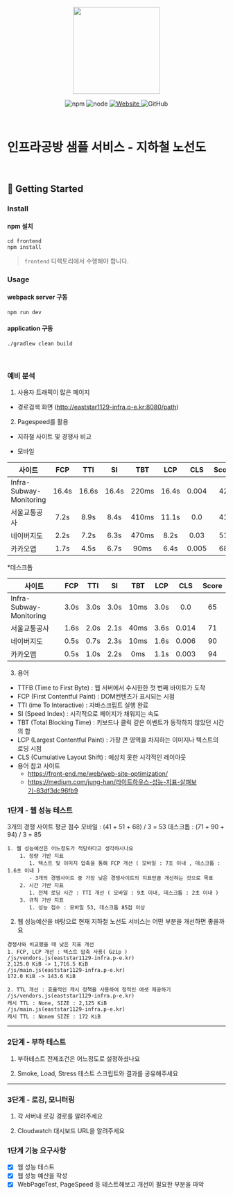 <p align="center">
    <img width="200px;" src="https://raw.githubusercontent.com/woowacourse/atdd-subway-admin-frontend/master/images/main_logo.png"/>
</p>
<p align="center">
  <img alt="npm" src="https://img.shields.io/badge/npm-%3E%3D%205.5.0-blue">
  <img alt="node" src="https://img.shields.io/badge/node-%3E%3D%209.3.0-blue">
  <a href="https://edu.nextstep.camp/c/R89PYi5H" alt="nextstep atdd">
    <img alt="Website" src="https://img.shields.io/website?url=https%3A%2F%2Fedu.nextstep.camp%2Fc%2FR89PYi5H">
  </a>
  <img alt="GitHub" src="https://img.shields.io/github/license/next-step/atdd-subway-service">
</p>

<br>

# 인프라공방 샘플 서비스 - 지하철 노선도

<br>

## 🚀 Getting Started

### Install
#### npm 설치
```
cd frontend
npm install
```
> `frontend` 디렉토리에서 수행해야 합니다.

### Usage
#### webpack server 구동
```
npm run dev
```
#### application 구동
```
./gradlew clean build
```
<br>

### 예비 분석
1. 사용자 트래픽이 많은 페이지
- 경로검색 화면 (http://eaststar1129-infra.p-e.kr:8080/path)

2. Pagespeed를 활용
- 지하철 사이트 및 경쟁사 비교
* 모바일

| 사이트                     |  FCP  |  TTI  |  SI   |  TBT   |  LCP  |  CLS  | Score |
|-------------------------|:-----:|:-----:|:-----:|:------:|:-----:|:-----:|:-----:|
| Infra-Subway-Monitoring | 16.4s | 16.6s | 16.4s | 220ms  | 16.4s | 0.004 |  42   |
| 서울교통공사                  | 7.2s  | 8.9s  | 8.4s  | 410ms  | 11.1s |  0.0  |  41   |
| 네이버지도                   | 2.2s  | 7.2s  | 6.3s  | 470ms  | 8.2s  | 0.03  |  51   |
| 카카오맵                    | 1.7s  | 4.5s  | 6.7s  |  90ms  | 6.4s  | 0.005 |  68   |

*데스크톱

| 사이트                     | FCP  | TTI  |  SI  | TBT  | LCP  |  CLS  | Score |
|-------------------------|:----:|:----:|:----:|:----:|:----:|:-----:|:-----:|
| Infra-Subway-Monitoring | 3.0s | 3.0s | 3.0s | 10ms | 3.0s |  0.0  |  65   |
| 서울교통공사                  | 1.6s | 2.0s | 2.1s | 40ms | 3.6s | 0.014 |  71   |
| 네이버지도                   | 0.5s | 0.7s | 2.3s | 10ms | 1.6s | 0.006 |  90   |
| 카카오맵                    | 0.5s | 1.0s | 2.2s | 0ms  | 1.1s | 0.003 |  94   |

3. 용어
- TTFB (Time to First Byte) : 웹 서버에서 수시한한 첫 번째 바이트가 도착
- FCP (First Contentful Paint) : DOM컨텐츠가 표시되는 시점  
- TTI (ime To Interactive) : 자바스크립트 실행 완료 
- SI  (Speed Index) : 시각적으로 페이지가 채워지는 속도
- TBT (Total Blocking Time) : 키보드나 클릭 같은 이벤트가 동작하지 않았던 시간의 합
- LCP (Largest Contentful Paint) : 가장 큰 영역을 차지하는 이미지나 텍스트의 로딩 시점
- CLS (Cumulative Layout Shift) : 예상치 못한 시각적인 레이아웃
- 용어 참고 사이트
    - https://front-end.me/web/web-site-optimization/
    - https://medium.com/jung-han/라이트하우스-성능-지표-살펴보기-83df3dc96fb9

### 1단계 - 웹 성능 테스트
3개의 경쟁 사이트 평균 점수 
모바일 : (41 + 51 + 68) / 3 = 53
데스크톱 : (71 + 90 + 94) / 3 = 85

```
1. 웹 성능예산은 어느정도가 적당하다고 생각하시나요
    1. 정량 기반 지표
       1. 텍스트 및 이미지 압축을 통해 FCP 개선 ( 모바일 : 7초 이내 , 데스크톱 : 1.6초 이내 )
       - 3개의 경쟁사이트 중 가장 낮은 경쟁사이트의 지표만큼 개선하는 것으로 목표
    2. 시간 기반 지표
       1. 전체 로딩 시간 : TTI 개선 ( 모바일 : 9초 이내, 데스크톱 : 2초 이내 )
    3. 규칙 기반 지표
       1. 성능 점수 : 모바일 53, 데스크톱 85점 이상
```

2. 웹 성능예산을 바탕으로 현재 지하철 노선도 서비스는 어떤 부분을 개선하면 좋을까요
```
경쟁사와 비교했을 때 낮은 지표 개선
1. FCP, LCP 개선 : 텍스트 압축 사용( Gzip )
/js/vendors.js(eaststar1129-infra.p-e.kr)
2,125.0 KiB -> 1,716.5 KiB
/js/main.js(eaststar1129-infra.p-e.kr)
172.0 KiB -> 143.6 KiB

2. TTL 개선 : 효율적인 캐시 정책을 사용하여 정적인 애셋 제공하기
/js/vendors.js(eaststar1129-infra.p-e.kr)
캐시 TTL : None, SIZE : 2,125 KiB
/js/main.js(eaststar1129-infra.p-e.kr)
캐시 TTL : Nonem SIZE : 172 KiB

```


---

### 2단계 - 부하 테스트 
1. 부하테스트 전제조건은 어느정도로 설정하셨나요

2. Smoke, Load, Stress 테스트 스크립트와 결과를 공유해주세요

---

### 3단계 - 로깅, 모니터링
1. 각 서버내 로깅 경로를 알려주세요

2. Cloudwatch 대시보드 URL을 알려주세요

### 1단계 기능 요구사항 
- [x] 웹 성능 테스트
- [x] 웹 성능 예산을 작성
- [x] WebPageTest, PageSpeed 등 테스트해보고 개선이 필요한 부분을 파악
